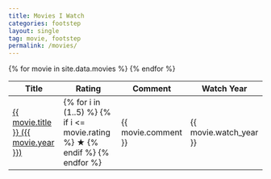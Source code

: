 ```yaml
---
title: Movies I Watch
categories: footstep
layout: single
tag: movie, footstep
permalink: /movies/
---
```

<script src="/assets/js/sortable.js"></script>
<link rel="stylesheet" href="{{ "/assets/css/sortable.css" | relative_url }}"/>

<!--- Ref: https://github.com/tofsjonas/sortable -->
<!--- Ref: https://github.com/Shopify/liquid/wiki/Liquid-for-Designers -->
<table class="sortable">
<thead>
  <tr>
    <th>Title</th>
    <th>Rating</th>
    <th>Comment</th>
    <th>Watch Year</th>
  </tr>
</thead>
<tbody>
{% for movie in site.data.movies %}
  <tr>
    <td><a href="{{ movie.imdb }}" class="solid-link" >{{ movie.title }} ({{ movie.year }})</a></td>
    <td>
      {% for i in (1..5) %}
        {% if i <= movie.rating %}
          &#9733;
        {% endif %}
      {% endfor %}
    </td>
    <td>{{ movie.comment }}</td>
    <td>{{ movie.watch_year }}</td>
  </tr>
{% endfor %}
</tbody>
</table>
